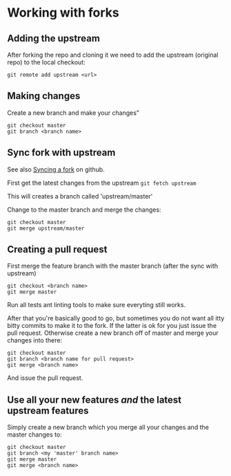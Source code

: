 # Working with forks

## Adding the upstream
After forking the repo and cloning it we need to add the upstream (original repo) to the local checkout:

```git remote add upstream <url>```

## Making changes
Create a new branch and make your changes"

```
git checkout master
git branch <branch name>
```

## Sync fork with upstream

See also [Syncing a fork](https://help.github.com/en/articles/syncing-a-fork) on github.

First get the latest changes from the upstream
```git fetch upstream```

This will creates a branch called 'upstream/master'

Change to the master branch and merge the changes:
```
git checkout master
git merge upstream/master
```

## Creating a pull request
First merge the feature branch with the master branch (after the sync with upstream)
```
git checkout <branch name>
git merge master
```

Run all tests ant linting tools to make sure everyting still works.

After that you're basically good to go, but sometimes you do not want all itty bitty commits to make it to the fork. If the latter is ok for you just issue the pull request. Otherwise create a new branch off of master and merge your changes into there:

```
git checkout master
git branch <branch name for pull request>
git merge <branch name>
```

And issue the pull request.

## Use all your new features _and_ the latest upstream features
Simply create a new branch which you merge all your changes and the master changes to:
```
git checkout master
git branch <my 'master' branch name>
git merge master
git merge <branch name>
```
